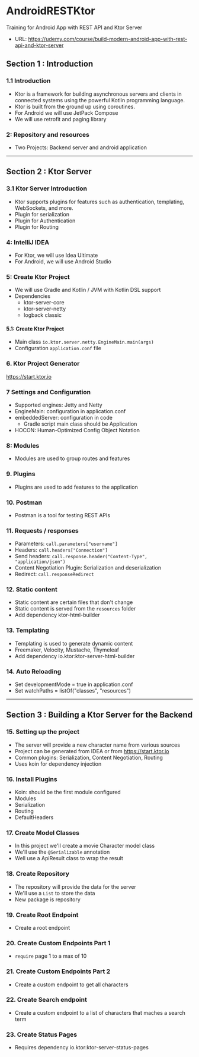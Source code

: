 # AndroidRESTKtor
Training for Android App with REST API and Ktor Server

- URL: https://udemy.com/course/build-modern-android-app-with-rest-api-and-ktor-server


## Section 1 : Introduction

### 1.1 Introduction

- Ktor is a framework for building asynchronous servers and clients in connected systems using the powerful Kotlin programming language.
- Ktor is built from the ground up using coroutines.
- For Android we will use JetPack Compose
- We will use retrofit and paging library

### 2: Repository and resources 

- Two Projects: Backend server and android application

---

## Section 2 : Ktor Server

### 3.1 Ktor Server Introduction
- Ktor supports plugins for features such as authentication, templating, WebSockets, and more.
- Plugin for serialization
- Plugin for Authentication
- Plugin for Routing

### 4: IntelliJ IDEA

- For Ktor, we will use Idea Ultimate
- For Android, we will use Android Studio
 

### 5: Create Ktor Project

- We will use Gradle and Kotlin / JVM with Kotlin DSL support
- Dependencies
  - ktor-server-core
  - ktor-server-netty
  - logback classic

#### 5.1: Create Ktor Project
- Main class `io.ktor.server.netty.EngineMain.main(args)`
- Configuration `application.conf` file

### 6. Ktor Project Generator

https://start.ktor.io

### 7 Settings and Configuration

- Supported engines: Jetty and Netty
- EngineMain: configuration in application.conf
- embeddedServer: configuration in code
  - Gradle script main class should be Application
- HOCON: Human-Optimized Config Object Notation

### 8: Modules

- Modules are used to group routes and features

### 9. Plugins

- Plugins are used to add features to the application

### 10. Postman

- Postman is a tool for testing REST APIs
 

### 11. Requests / responses
- Parameters: `call.parameters["username"]`
- Headers: `call.headers["Connection"]`
- Send headers: `call.response.header("Content-Type", "application/json")`
- Content Negotiation Plugin: Serialization and deserialization
- Redirect: `call.responseRedirect`

### 12. Static content

- Static content are certain files that don't change
- Static content is served from the `resources` folder
- Add dependency ktor-html-builder

### 13. Templating

- Templating is used to generate dynamic content
- Freemaker, Velocity, Mustache, Thymeleaf
- Add dependency io.ktor:ktor-server-html-builder

### 14. Auto Reloading

- Set developmentMode = true in application.conf
- Set watchPaths = listOf("classes", "resources")

--- 

## Section 3 : Building a Ktor Server for the Backend

### 15. Setting up the project

- The server will provide a new character name from various sources
- Project can be generated from IDEA or from https://start.ktor.io
- Common plugins: Serialization, Content Negotiation, Routing
- Uses koin for dependency injection

### 16. Install Plugins
- Koin: should be the first module configured
- Modules
- Serialization
- Routing
- DefaultHeaders

### 17. Create Model Classes

- In this project we'll create a movie Character model class
- We'll use the `@Serializable` annotation
- Well use a ApiResult class to wrap the result 

### 18. Create Repository

- The repository will provide the data for the server
- We'll use a `List` to store the data
- New package is repository

### 19. Create Root Endpoint

- Create a root endpoint

### 20. Create Custom Endpoints Part 1

- `require` page 1 to a max of 10


### 21. Create Custom Endpoints Part 2   
- Create a custom endpoint to get all characters

### 22. Create Search endpoint
- Create a custom endpoint to a list of characters that maches a search term

### 23. Create Status Pages

- Requires dependency io.ktor:ktor-server-status-pages

